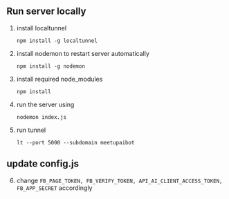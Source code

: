 ## Run server locally


1. install localtunnel

	`npm install -g localtunnel`
2. install nodemon to restart server automatically

	`npm install -g nodemon`
3. install required node_modules

	`npm install`
4. run the server using 

	`nodemon index.js`
5. run tunnel

	`lt --port 5000 --subdomain meetupaibot`




## update config.js

6. change `FB_PAGE_TOKEN, FB_VERIFY_TOKEN, API_AI_CLIENT_ACCESS_TOKEN, FB_APP_SECRET` accordingly